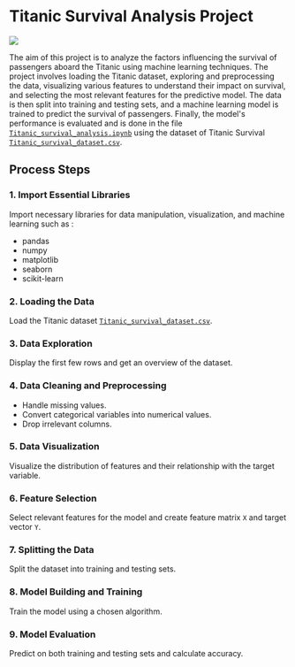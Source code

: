 # Titanic Survival Analysis Project

![](https://media-exp1.licdn.com/dms/image/C5612AQFutMYjrIM-gg/article-cover_image-shrink_720_1280/0/1601702195306?e=2147483647&v=beta&t=MIW3C0KsviPh937da_MtQswn9Clz3b2q4PPJQuKHrS0)


The aim of this project is to analyze the factors influencing the survival of passengers aboard the Titanic using machine learning techniques. The project involves loading the Titanic dataset, exploring and preprocessing the data, visualizing various features to understand their impact on survival, and selecting the most relevant features for the predictive model. The data is then split into training and testing sets, and a machine learning model is trained to predict the survival of passengers. Finally, the model's performance is evaluated and is done in the file [`Titanic_survival_analysis.ipynb`](https://github.com/Anuraghaldar/Python-Data-Analysis/blob/main/Titanic_survival_analysis.ipynb) using the dataset of Titanic Survival [`Titanic_survival_dataset.csv`](https://github.com/Anuraghaldar/Titanic-Survival-Analysis/blob/main/Titanic_survival_dataset.csv).

## Process Steps

### 1. Import Essential Libraries
Import necessary libraries for data manipulation, visualization, and machine learning such as :
- pandas
- numpy
- matplotlib
- seaborn
- scikit-learn


### 2. Loading the Data
Load the Titanic dataset [`Titanic_survival_dataset.csv`](https://github.com/Anuraghaldar/Titanic-Survival-Analysis/blob/main/Titanic_survival_dataset.csv).

### 3. Data Exploration
Display the first few rows and get an overview of the dataset.

### 4. Data Cleaning and Preprocessing
- Handle missing values.
- Convert categorical variables into numerical values.
- Drop irrelevant columns.

### 5. Data Visualization
Visualize the distribution of features and their relationship with the target variable.

### 6. Feature Selection
Select relevant features for the model and create feature matrix `X` and target vector `Y`.

### 7. Splitting the Data
Split the dataset into training and testing sets.

### 8. Model Building and Training
Train the model using a chosen algorithm.

### 9. Model Evaluation
Predict on both training and testing sets and calculate accuracy.
